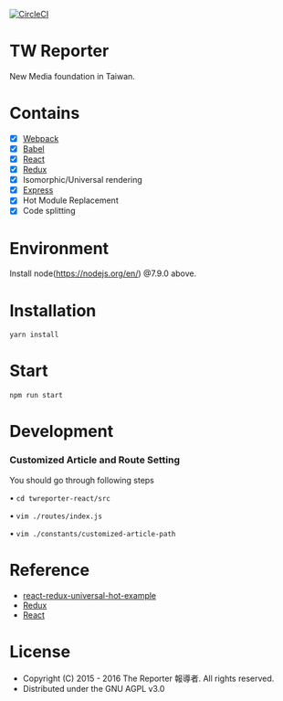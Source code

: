 [![CircleCI](https://circleci.com/gh/twreporter/twreporter-react/tree/index-page-revamp.svg?style=svg)](https://circleci.com/gh/twreporter/twreporter-react/tree/index-page-revamp)

# TW Reporter
New Media foundation in Taiwan.

# Contains
- [x] [Webpack](https://webpack.github.io)
- [x] [Babel](https://babeljs.io/)
- [x] [React](https://facebook.github.io/react/)
- [x] [Redux](https://github.com/reactjs/redux)
- [x] Isomorphic/Universal rendering
- [x] [Express](https://github.com/expressjs/express.git)
- [x] Hot Module Replacement
- [x] Code splitting

# Environment
  Install node(https://nodejs.org/en/) @7.9.0 above.

# Installation
`yarn install`

# Start
`npm run start`

# Development
### Customized Article and Route Setting

You should go through following steps

• ```cd twreporter-react/src```

• ```vim ./routes/index.js```

• ```vim ./constants/customized-article-path```


# Reference
* [react-redux-universal-hot-example](https://github.com/erikras/react-redux-universal-hot-example)
* [Redux](https://github.com/reactjs/redux)
* [React](https://github.com/facebook/react)

# License
* Copyright (C) 2015 - 2016 The Reporter 報導者. All rights reserved.
* Distributed under the GNU AGPL v3.0
